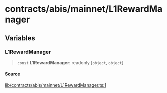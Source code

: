 # contracts/abis/mainnet/L1RewardManager

## Variables

### L1RewardManager

> `const` **L1RewardManager**: readonly [`object`, `object`]

#### Source

[lib/contracts/abis/mainnet/L1RewardManager.ts:1](https://github.com/PufferFinance/puffer-sdk/blob/10365ebce6b373a61e6c9804fcda42b179782f27/lib/contracts/abis/mainnet/L1RewardManager.ts#L1)
